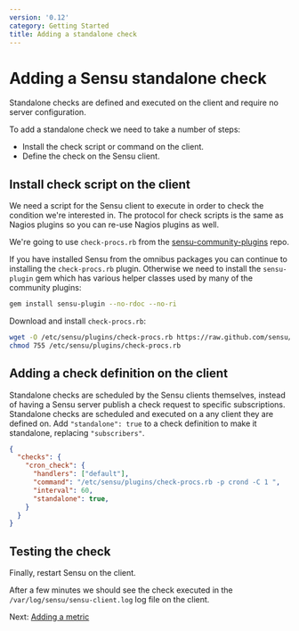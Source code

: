 ```yaml
---
version: '0.12'
category: Getting Started
title: Adding a standalone check
---
```


# Adding a Sensu standalone check

Standalone checks are defined and executed on the client and require no
server configuration. 

To add a standalone check we need to take a number of steps:

* Install the check script or command on the client.
* Define the check on the Sensu client.

## Install check script on the client

We need a script for the Sensu client to execute in order to check the
condition we're interested in. The protocol for check scripts is the
same as Nagios plugins so you can re-use Nagios plugins as well.

We're going to use `check-procs.rb` from the
[sensu-community-plugins](https://github.com/sensu/sensu-community-plugins)
repo.

If you have installed Sensu from the omnibus packages you can continue
to installing the `check-procs.rb` plugin. Otherwise we need to install
the `sensu-plugin` gem which has various helper classes used by many of
the community plugins:

``` bash
gem install sensu-plugin --no-rdoc --no-ri
```

Download and install `check-procs.rb`:

``` bash
wget -O /etc/sensu/plugins/check-procs.rb https://raw.github.com/sensu/sensu-community-plugins/master/plugins/processes/check-procs.rb
chmod 755 /etc/sensu/plugins/check-procs.rb
```

## Adding a check definition on the client

Standalone checks are scheduled by the Sensu clients themselves, instead
of having a Sensu server publish a check request to specific
subscriptions. Standalone checks are scheduled and executed on a any
client they are defined on. Add `"standalone": true` to a check
definition to make it standalone, replacing `"subscribers"`.

``` json
{
  "checks": {
    "cron_check": {
      "handlers": ["default"],
      "command": "/etc/sensu/plugins/check-procs.rb -p crond -C 1 ",
      "interval": 60,
      "standalone": true,
    }
  }
}
```

## Testing the check

Finally, restart Sensu on the client.

After a few minutes we should see the check executed in the
`/var/log/sensu/sensu-client.log` log file on the client.

Next: [Adding a metric](adding_a_metric)
